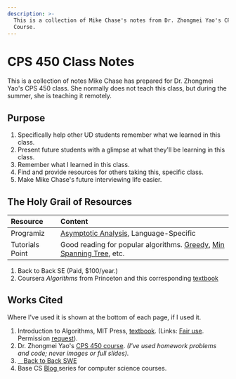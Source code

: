 ```yaml
---
description: >-
  This is a collection of Mike Chase's notes from Dr. Zhongmei Yao's CPS 450
  Course.
---
```


# CPS 450 Class Notes

This is a collection of notes Mike Chase has prepared for Dr. Zhongmei Yao's CPS 450 class. She normally does not teach this class, but during the summer, she is teaching it remotely.
## Purpose

1. Specifically help other UD students remember what we learned in this class.
2. Present future students with a glimpse at what they'll be learning in this class.
3. Remember what I learned in this class.
4. Find and provide resources for others taking this, specific class.
5. Make Mike Chase's future interviewing life easier.

## The Holy Grail of Resources

| Resource | Content |
| :--- | :--- |
| Programiz | [Asymptotic Analysis](https://www.programiz.com/dsa/asymptotic-notations#:~:text=Theta%20Notation%20%28%CE%98%2Dnotation%29,case%20complexity%20of%20an%20algorithm), Language-Specific |
| Tutorials Point | Good reading for popular algorithms. [Greedy](https://www.tutorialspoint.com/introduction-to-greedy-algorithms#:~:text=In%20greedy%20algorithm%20approach%2C%20decisions,lead%20to%20globally%20optimized%20solutions), [Min Spanning Tree](https://www.tutorialspoint.com/Kruskal-s-Minimum-Spanning-Tree-Algorithm), etc. |

1. Back to Back SE \(Paid, $100/year.\)
2. Coursera _Algorithms_ from Princeton and this corresponding [textbook](https://algs4.cs.princeton.edu/home/)

## Works Cited

Where I've used it is shown at the bottom of each page, if I used it.

1. Introduction to Algorithms, MIT Press, [textbook](https://mitpress.mit.edu/books/introduction-algorithms-third-edition). \(Links: [Fair use](https://mitpress.mit.edu/sites/default/files/uploads/GuidelinesforFair%20UseMITPressMaterial-2017Revision%202.pdf). Permission [request](https://mitpress.mit.edu/sites/default/files/quicklinks/2019-03/MIT-Press-Books-Fillable-Permission-Request-Form-030119.pdf)\).
2. Dr. Zhongmei Yao's [CPS 450 course](http://academic.udayton.edu/zhongmeiyao/450592.html). _\(I've used homework problems and code; never images or full slides\)._
3. \_\_[Back to Back SWE](https://backtobackswe.com/platform/content/quicksort/code)
4. Base CS [Blog ](https://medium.com/basecs)series for computer science courses.
